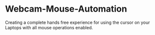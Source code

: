 # Webcam-Mouse-Automation
Creating a complete hands free experience for using the cursor on your Laptops with all mouse operations enabled.
